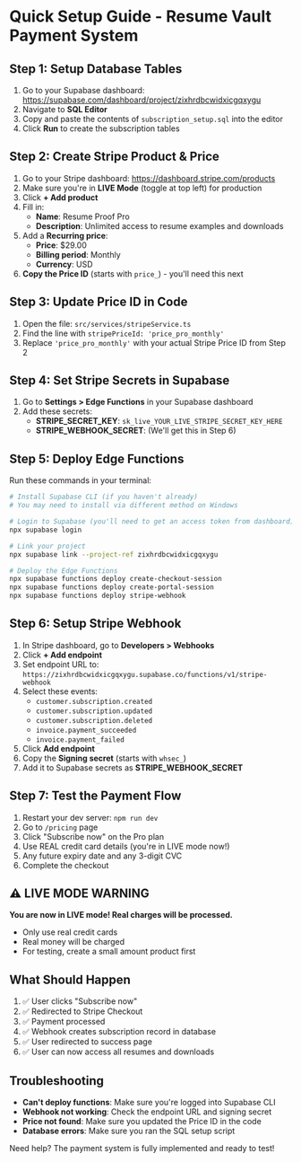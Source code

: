 # Quick Setup Guide - Resume Vault Payment System

## Step 1: Setup Database Tables

1. Go to your Supabase dashboard: https://supabase.com/dashboard/project/zixhrdbcwidxicgqxygu
2. Navigate to **SQL Editor**
3. Copy and paste the contents of `subscription_setup.sql` into the editor
4. Click **Run** to create the subscription tables

## Step 2: Create Stripe Product & Price

1. Go to your Stripe dashboard: https://dashboard.stripe.com/products
2. Make sure you're in **LIVE Mode** (toggle at top left) for production
3. Click **+ Add product**
4. Fill in:
   - **Name**: Resume Proof Pro
   - **Description**: Unlimited access to resume examples and downloads
5. Add a **Recurring price**:
   - **Price**: $29.00
   - **Billing period**: Monthly
   - **Currency**: USD
6. **Copy the Price ID** (starts with `price_`) - you'll need this next

## Step 3: Update Price ID in Code

1. Open the file: `src/services/stripeService.ts`
2. Find the line with `stripePriceId: 'price_pro_monthly'`
3. Replace `'price_pro_monthly'` with your actual Stripe Price ID from Step 2

## Step 4: Set Stripe Secrets in Supabase

1. Go to **Settings > Edge Functions** in your Supabase dashboard
2. Add these secrets:
   - **STRIPE_SECRET_KEY**: `sk_live_YOUR_LIVE_STRIPE_SECRET_KEY_HERE`
   - **STRIPE_WEBHOOK_SECRET**: (We'll get this in Step 6)

## Step 5: Deploy Edge Functions

Run these commands in your terminal:

```bash
# Install Supabase CLI (if you haven't already)
# You may need to install via different method on Windows

# Login to Supabase (you'll need to get an access token from dashboard)
npx supabase login

# Link your project
npx supabase link --project-ref zixhrdbcwidxicgqxygu

# Deploy the Edge Functions
npx supabase functions deploy create-checkout-session
npx supabase functions deploy create-portal-session  
npx supabase functions deploy stripe-webhook
```

## Step 6: Setup Stripe Webhook

1. In Stripe dashboard, go to **Developers > Webhooks**
2. Click **+ Add endpoint**
3. Set endpoint URL to: `https://zixhrdbcwidxicgqxygu.supabase.co/functions/v1/stripe-webhook`
4. Select these events:
   - `customer.subscription.created`
   - `customer.subscription.updated`
   - `customer.subscription.deleted`
   - `invoice.payment_succeeded`
   - `invoice.payment_failed`
5. Click **Add endpoint**
6. Copy the **Signing secret** (starts with `whsec_`)
7. Add it to Supabase secrets as **STRIPE_WEBHOOK_SECRET**

## Step 7: Test the Payment Flow

1. Restart your dev server: `npm run dev`
2. Go to `/pricing` page
3. Click "Subscribe now" on the Pro plan
4. Use REAL credit card details (you're in LIVE mode now!)
5. Any future expiry date and any 3-digit CVC
6. Complete the checkout

## ⚠️ LIVE MODE WARNING

**You are now in LIVE mode! Real charges will be processed.**
- Only use real credit cards
- Real money will be charged
- For testing, create a small amount product first

## What Should Happen

1. ✅ User clicks "Subscribe now"
2. ✅ Redirected to Stripe Checkout
3. ✅ Payment processed
4. ✅ Webhook creates subscription record in database
5. ✅ User redirected to success page
6. ✅ User can now access all resumes and downloads

## Troubleshooting

- **Can't deploy functions**: Make sure you're logged into Supabase CLI
- **Webhook not working**: Check the endpoint URL and signing secret
- **Price not found**: Make sure you updated the Price ID in the code
- **Database errors**: Make sure you ran the SQL setup script

Need help? The payment system is fully implemented and ready to test!